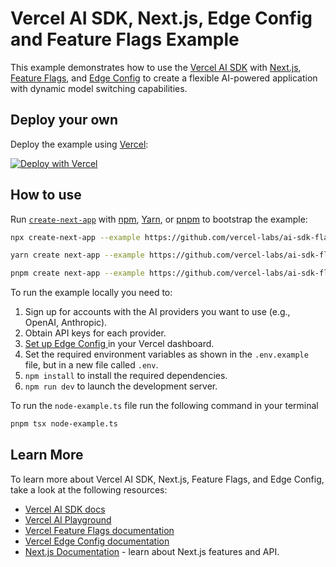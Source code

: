 # Vercel AI SDK, Next.js, Edge Config and Feature Flags Example

This example demonstrates how to use the [Vercel AI SDK](https://sdk.vercel.ai/docs) with [Next.js](https://nextjs.org/), [Feature Flags](https://vercel.com/docs/workflow-collaboration/feature-flags), and [Edge Config](https://vercel.com/docs/storage/edge-config) to create a flexible AI-powered application with dynamic model switching capabilities.

## Deploy your own

Deploy the example using [Vercel](https://vercel.com?utm_source=github&utm_medium=readme&utm_campaign=ai-sdk-example):

[![Deploy with Vercel](https://vercel.com/button)](https://vercel.com/new/clone?repository-url=https%3A%2F%2Fgithub.com%2Fvercel-labs%2Fdynamic-ai-switching&project-name=dynamic-ai-switching&repository-name=dynamic-ai-switching)

## How to use

Run [`create-next-app`](https://github.com/vercel/next.js/tree/canary/packages/create-next-app) with [npm](https://docs.npmjs.com/cli/init), [Yarn](https://yarnpkg.com/lang/en/docs/cli/create/), or [pnpm](https://pnpm.io) to bootstrap the example:

```bash
npx create-next-app --example https://github.com/vercel-labs/ai-sdk-flags-edge-config ai-sdk-flags-edge-config-example
```

```bash
yarn create next-app --example https://github.com/vercel-labs/ai-sdk-flags-edge-config ai-sdk-flags-edge-config-example
```

```bash
pnpm create next-app --example https://github.com/vercel-labs/ai-sdk-flags-edge-config ai-sdk-flags-edge-config-example
```

To run the example locally you need to:

1. Sign up for accounts with the AI providers you want to use (e.g., OpenAI, Anthropic).
2. Obtain API keys for each provider.
3. [ Set up Edge Config ](https://vercel.com/docs/storage/edge-config/get-started) in your Vercel dashboard.
4. Set the required environment variables as shown in the `.env.example` file, but in a new file called `.env`.
5. `npm install` to install the required dependencies.
6. `npm run dev` to launch the development server.

To run the `node-example.ts` file run the following command in your terminal
```bash
pnpm tsx node-example.ts
```

## Learn More

To learn more about Vercel AI SDK, Next.js, Feature Flags, and Edge Config, take a look at the following resources:

- [Vercel AI SDK docs](https://sdk.vercel.ai/docs)
- [Vercel AI Playground](https://play.vercel.ai)
- [Vercel Feature Flags documentation](https://vercel.com/docs/workflow-collaboration/feature-flags)
- [Vercel Edge Config documentation](https://vercel.com/docs/concepts/edge-network/edge-config)
- [Next.js Documentation](https://nextjs.org/docs) - learn about Next.js features and API.
